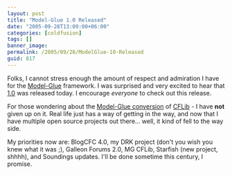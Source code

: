 ```yaml
---
layout: post
title: "Model-Glue 1.0 Released"
date: "2005-09-28T13:09:00+06:00"
categories: [coldfusion]
tags: []
banner_image: 
permalink: /2005/09/28/ModelGlue-10-Released
guid: 817
---
```


Folks, I cannot stress enough the amount of respect and admiration I have for the <a href="http://www.model-glue.com">Model-Glue</a> framework. I was surprised and very excited to hear that <a href="http://www.model-glue.com/index.cfm?mode=entry&entry=9D495E59-E081-2BAC-693525110654574B">1.0</a> was released today. I encourage <i>everyone</i> to check out this release.

For those wondering about the <a href="http://mg.cflib.org">Model-Glue conversion</a> of <a href="http://www.cflib.org">CFLib</a> - I have <b>not</b> given up on it. Real life just has a way of getting in the way, and now that I have multiple open source projects out there... well, it kind of fell to the way side. 

My priorities now are: BlogCFC 4.0, my DRK project (don't you wish you knew what it was ;), Galleon Forums 2.0, MG CFLib, Starfish (new project, shhhh), and Soundings updates. I'll be done sometime this century, I promise.